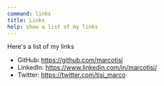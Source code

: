 ```yaml
---
command: links
title: Links
help: show a list of my links
---
```


Here's a list of my links

- GitHub:
  <a href="https://github.com/marcotisi" target="_blank" rel="noopener noreferrer">https://github.com/marcotisi</a>
- LinkedIn:
  <a href="https://www.linkedin.com/in/marcotisi/" target="_blank" rel="noopener noreferrer">https://www.linkedin.com/in/marcotisi/</a>
- Twitter:
  <a href="https://twitter.com/tisi_marco" target="_blank" rel="noopener noreferrer">https://twitter.com/tisi_marco</a>
